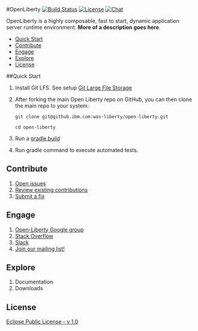 #OpenLiberty
[![Build Status](https://travis.ibm.com/was-liberty/open-liberty.svg?token=PsNAEgmnTFbhywLCP5JB&branch=integration)](https://travis.innovate.ibm.com/was-liberty/open-liberty)
[![License](https://img.shields.io/badge/License-EPL%201.0-green.svg)](https://opensource.org/licenses/EPL-1.0)
[![Chat](https://img.shields.io/badge/chat-on%20slack-brightgreen.svg)](https://ibm-cloud.slack.com/messages/was-openliberty/)

OpenLiberty is a highly composable, fast to start, dynamic application server runtime environment. **More of a description goes here**.

* [Quick Start](https://github.ibm.com/was-liberty/open-liberty#quick-start)
* [Contribute](https://github.ibm.com/was-liberty/open-liberty#contribute)
* [Engage](https://github.ibm.com/was-liberty/open-liberty#engage)
* [Explore](https://github.ibm.com/was-liberty/open-liberty#explore)
* [License](https://github.ibm.com/was-liberty/open-liberty#license)


##Quick Start
1. Install Git LFS.  See setup [Git Large File Storage](https://github.ibm.com/was-liberty/open-liberty#git-large-file-storage)
2. After forking the main Open Liberty repo on GitHub, you can then clone the main repo to your system:

    ```git clone git@github.ibm.com:was-liberty/open-liberty.git```

    ```cd open-liberty```

3. Run a [gradle build](https://github.ibm.com/was-liberty/open-liberty/wiki/Gradle-Build-Setup)
4. Run gradle command to execute automated tests.

## Contribute
1. [Open issues](https://github.ibm.com/was-liberty/open-liberty/issues)
2. [Review existing contributions](https://github.ibm.com/was-liberty/open-liberty/pulls)
3. [Submit a fix](https://github.ibm.com/was-liberty/open-liberty/blob/master/CONTRIBUTING.md)

## Engage
1. [Open-Liberty Google group]()
2. [Stack Overflow]()
3. [Slack](https://ibm-cloud.slack.com/messages/was-open-liberty/)
3. [Join our mailing list!]()

## Explore
1. Documentation
2. Downloads

## License
[Eclipse Public License - v 1.0](https://github.ibm.com/was-liberty/open-liberty/blob/integration/LICENSE)
